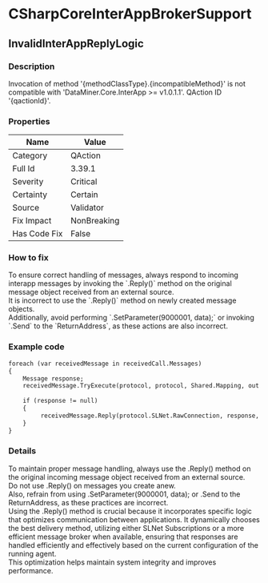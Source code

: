 ﻿---  
uid: Validator_3_39_1  
---

# CSharpCoreInterAppBrokerSupport

## InvalidInterAppReplyLogic

### Description

Invocation of method '{methodClassType}.{incompatibleMethod}' is not compatible with 'DataMiner.Core.InterApp \>\= v1.0.1.1'. QAction ID '{qactionId}'.

### Properties

| Name         | Value       |
| ------------ | ----------- |
| Category     | QAction     |
| Full Id      | 3.39.1      |
| Severity     | Critical    |
| Certainty    | Certain     |
| Source       | Validator   |
| Fix Impact   | NonBreaking |
| Has Code Fix | False       |

### How to fix

To ensure correct handling of messages, always respond to incoming interapp messages by invoking the \`.Reply()\` method on the original message object received from an external source.   
It is incorrect to use the \`.Reply()\` method on newly created message objects.   
Additionally, avoid performing \`.SetParameter(9000001, data);\` or invoking \`.Send\` to the \`ReturnAddress\`, as these actions are also incorrect.

### Example code

```xml
foreach (var receivedMessage in receivedCall.Messages)
{
    Message response;
    receivedMessage.TryExecute(protocol, protocol, Shared.Mapping, out response);
    
    if (response != null)
    {
         receivedMessage.Reply(protocol.SLNet.RawConnection, response, Shared.KnownTypes);
    }
}
```

### Details

To maintain proper message handling, always use the .Reply() method on the original incoming message object received from an external source.  
Do not use .Reply() on messages you create anew.   
Also, refrain from using .SetParameter(9000001, data); or .Send to the ReturnAddress, as these practices are incorrect.  
Using the .Reply() method is crucial because it incorporates specific logic that optimizes communication between applications. It dynamically chooses the best delivery method, utilizing either SLNet Subscriptions or a more efficient message broker when available, ensuring that responses are handled efficiently and effectively based on the current configuration of the running agent.   
This optimization helps maintain system integrity and improves performance.
